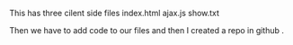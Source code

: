 This has three cilent side files
index.html 
ajax.js
show.txt

Then we have to add code to our files and then I created a repo in github .